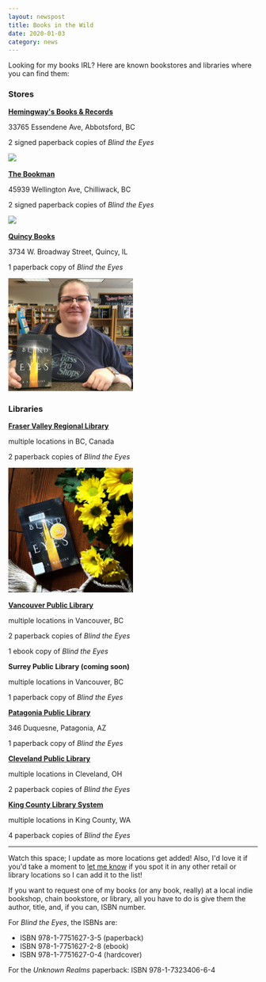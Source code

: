 ```yaml
---
layout: newspost
title: Books in the Wild
date: 2020-01-03
category: news
---
```


Looking for my books IRL? Here are known bookstores and libraries where you can find them:

### Stores

**[Hemingway's Books & Records](http://www.hemibooks.com/)**

33765 Essendene Ave, Abbotsford, BC

2 signed paperback copies of *Blind the Eyes*

<a href="http://www.hemibooks.com/" target="_blank"><img src="https://gallery.mailchimp.com/5d9ccc35d544fcc85135fb8ae/images/5c836ff1-be84-4f21-8c5b-fa04a9ffbcaf.jpg" style="width:50%;"></a>

**[The Bookman](https://www.bookman.ca/)**

45939 Wellington Ave, Chilliwack, BC

2 signed paperback copies of *Blind the Eyes*

<a href="https://www.bookman.ca/" target="_blank"><img src="https://scontent.fyvr3-1.fna.fbcdn.net/v/t1.0-9/p960x960/78294396_1042928966050131_3852765099655692288_o.jpg?_nc_cat=101&_nc_ohc=kAwrweRdp0sAQnN2XeNLAi7_Q_JH4nz9LqyxR528yWMHu9r8SXoJwmfGg&_nc_ht=scontent.fyvr3-1.fna&_nc_tp=1&oh=04d2e55cd2a7eee7b193cf8c3b308fe5&oe=5EA0EF92" style="width:50%;"></a>

**[Quincy Books](https://www.bookandtoy.net/)**

3734 W. Broadway Street, Quincy, IL

1 paperback copy of *Blind the Eyes*

<a href="https://www.bookandtoy.net/" target="_blank"><img src="/QuincyBooks.jpg" style="width:50%;"></a>

### Libraries

**[Fraser Valley Regional Library](https://fvrl.bibliocommons.com/item/show/1776036021)**

multiple locations in BC, Canada

2 paperback copies of *Blind the Eyes*

<a href="https://fvrl.bibliocommons.com/item/show/1776036021" target="_blank"><img src="/FVRLBookstagram.JPG" style="width:50%;"></a>

**[Vancouver Public Library](https://vpl.bibliocommons.com/item/show/6786290038)**

multiple locations in Vancouver, BC

2 paperback copies of *Blind the Eyes*

1 ebook copy of *Blind the Eyes*

**Surrey Public Library (coming soon)**

multiple locations in Vancouver, BC

1 paperback copy of *Blind the Eyes*

**[Patagonia Public Library](https://patagonia.biblionix.com/catalog/?st=88EB7C0E3777AAB5E0D8A8C1DA2B9822)**

346 Duquesne, Patagonia, AZ

1 paperback copy of *Blind the Eyes*

**[Cleveland Public Library](https://search.clevnet.org/client/en_US/cpl-main/search/detailnonmodal/ent:$002f$002fSD_ILS$002f0$002fSD_ILS:7605508/one)**

multiple locations in Cleveland, OH

2 paperback copies of *Blind the Eyes*

**[King County Library System](https://kcls.bibliocommons.com/item/show/1894457082#)**

multiple locations in King County, WA

4 paperback copies of *Blind the Eyes*

---

Watch this space; I update as more locations get added! Also, I'd love it if you'd take a moment to [let me know](mailto:kaiewrites@gmail.com) if you spot it in any other retail or library locations so I can add it to the list!

If you want to request one of my books (or any book, really) at a local indie bookshop, chain bookstore, or library, all you have to do is give them the author, title, and, if you can, ISBN number.

For *Blind the Eyes*, the ISBNs are:

- ISBN 978-1-7751627-3-5 (paperback)
- ISBN 978-1-7751627-2-8 (ebook)
- ISBN 978-1-7751627-0-4 (hardcover)

For the *Unknown Realms* paperback: ISBN 978-1-7323406-6-4
